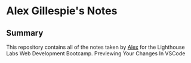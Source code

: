 # Alex Gillespie's Notes

## Summary 

This repository contains all of the notes taken by [Alex](https://github.com/JoelCodes) for the Lighthouse Labs Web Development Bootcamp.
Previewing Your Changes In VSCode